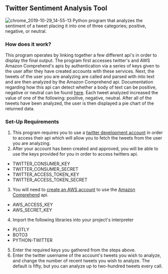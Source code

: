 ## Twitter Sentiment Analysis Tool
![chrome_2019-10-29_14-55-13](https://user-images.githubusercontent.com/37064367/67812331-2d922b00-fa5c-11e9-8eb4-60b50e9d79d2.png)
Python program that analyzes the sentiment of a tweet placing it into one of three categories; positive, negative, or neutral.

### How does it work?
This program operates by linking together a few different api's in order to display the final output. The program first accesses twitter's and AWS Amazon Comprehend's apis by authentication via a series of keys given to the user after they have created accounts with these services. Next, the tweets of the user you are analyzing are called and parsed with into text and are then analyzed by the Amazon Comprehend api. Documentation regarding how this api can detect whether a body of text can be positive, negative or neutral can be found [here](https://docs.aws.amazon.com/comprehend/latest/dg/how-sentiment.html). Each tweet analyzed increased the value of one of the following: positive, negative, neutral. After all of the tweets have been analyzed, the user is then displayed a pie chart of the returned data. 

### Set-Up Requirements 

1. This program requires you to use a [twitter development account](https://developer.twitter.com/en/apply-for-access.html) in order to access their api which will allow you to fetch the tweets from the user you are analyzing. 
2.  After your account has been created and approved, you will be able to use the keys provided for you in order to access twitters api.
* TWITTER_CONSUMER_KEY
* TWITTER_CONSUMER_SECRET
* TWITTER_ACCESS_TOKEN_KEY 
* TWITTER_ACCESS_TOKEN_SECRET
3. You will need to [create an AWS account](https://docs.aws.amazon.com/general/latest/gr/aws-sec-cred-types.html) to use the [Amazon Comprehend](https://docs.aws.amazon.com/comprehend/latest/dg/how-sentiment.html) api.
* AWS_ACCESS_KEY
* AWS_SECRET_KEY
4. Import the following libraries into your project's interpreter
* PLOTLY
* BOTO3
* PYTHON-TWITTER
5. Enter the required keys you gathered from the steps above. 
6. Enter the twitter username of the account's tweets you wish to analyze, and change the number of recent tweets you wish to analyze. The default is fifty, but you can analyze up to two-hundred tweets every call.  
